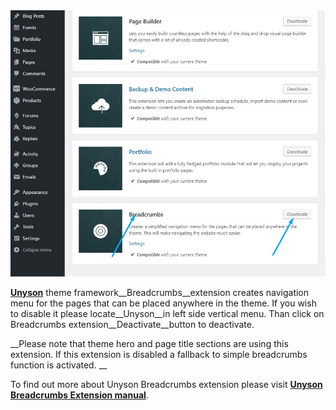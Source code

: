<div class="thz-lightbox-gallery" markdown="1">
<div class="thz-doc-image max">
<a class="thz-lightbox mfp-image" href="../../docs-media/breadcrumbs-extension.jpg" data-mfp-title="Creatus WordPress Theme Unyson Breadcrumbs extension" data-modal-size="large">
	<img src="../../docs-media/breadcrumbs-extension.jpg" alt="Creatus WordPress Theme Unyson Breadcrumbs extension" />
</a>
</div>

<div id="search" markdown="1">

<a href="http://unyson.io/" target="_blank">__Unyson__</a> theme framework__Breadcrumbs__extension creates navigation menu for the pages that can be placed anywhere in the theme. If you wish to disable it please locate__Unyson__in left side vertical menu. Than click on Breadcrumbs extension__Deactivate__button to deactivate. 

__Please note that theme hero and page title sections are using this extension. If this extension is disabled a fallback to simple breadcrumbs function is activated. __

To find out more about Unyson Breadcrumbs extension please visit <a href="http://manual.unyson.io/en/latest/extension/breadcrumbs/" target="_blank">__Unyson Breadcrumbs Extension manual__</a>.

</div>

</div>